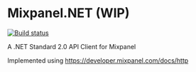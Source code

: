 # Mixpanel.NET (WIP)

[![Build status](https://ci.appveyor.com/api/projects/status/q0wl7fivonlsonsl/branch/master?svg=true)](https://ci.appveyor.com/project/collinstevens/mixpanel-net/branch/master)

A .NET Standard 2.0 API Client for Mixpanel

Implemented using <https://developer.mixpanel.com/docs/http>
